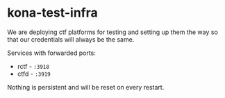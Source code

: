 # kona-test-infra

We are deploying ctf platforms for testing and setting up them the way so that our credentials will always be the same.

Services with forwarded ports:
* rctf - `:3918`
* ctfd - `:3919`

Nothing is persistent and will be reset on every restart.
